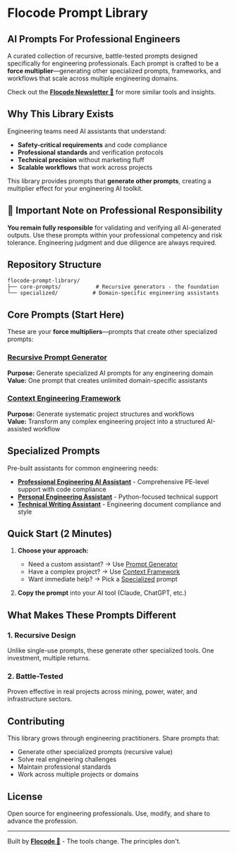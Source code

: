# Flocode Prompt Library

## **AI Prompts For Professional Engineers**

A curated collection of recursive, battle-tested prompts designed specifically for engineering professionals. Each prompt is crafted to be a **force multiplier**—generating other specialized prompts, frameworks, and workflows that scale across multiple engineering domains.

Check out the [**Flocode Newsletter 🌊**](https://flocode.substack.com/) for more similar tools and insights.

## Why This Library Exists

Engineering teams need AI assistants that understand:

- **Safety-critical requirements** and code compliance
- **Professional standards** and verification protocols  
- **Technical precision** without marketing fluff
- **Scalable workflows** that work across projects

This library provides prompts that **generate other prompts**, creating a multiplier effect for your engineering AI toolkit.

## 📢 Important Note on Professional Responsibility

**You remain fully responsible** for validating and verifying all AI-generated outputs. Use these prompts within your professional competency and risk tolerance. Engineering judgment and due diligence are always required.

## Repository Structure

```
flocode-prompt-library/
├── core-prompts/           # Recursive generators - the foundation
└── specialized/           # Domain-specific engineering assistants
```

## Core Prompts (Start Here)

These are your **force multipliers**—prompts that create other specialized prompts:

### [Recursive Prompt Generator](core-prompts/prompt-generator.md)

**Purpose:** Generate specialized AI prompts for any engineering domain  
**Value:** One prompt that creates unlimited domain-specific assistants  

### [Context Engineering Framework](core-prompts/context-engineering-framework.md)  

**Purpose:** Generate systematic project structures and workflows  
**Value:** Transform any complex engineering project into a structured AI-assisted workflow  

## Specialized Prompts

Pre-built assistants for common engineering needs:

- **[Professional Engineering AI Assistant](specialized/engineering-ai-assistant.md)** - Comprehensive PE-level support with code compliance
- **[Personal Engineering Assistant](specialized/personal-engineering-assistant.md)** - Python-focused technical support  
- **[Technical Writing Assistant](specialized/technical-writing-assistant.md)** - Engineering document compliance and style

## Quick Start (2 Minutes)

1. **Choose your approach:**
   - Need a custom assistant? → Use [Prompt Generator](core-prompts/prompt-generator.md)
   - Have a complex project? → Use [Context Framework](core-prompts/context-engineering-framework.md)  
   - Want immediate help? → Pick a [Specialized](specialized/) prompt

2. **Copy the prompt** into your AI tool (Claude, ChatGPT, etc.)

## What Makes These Prompts Different

### 1. **Recursive Design**

Unlike single-use prompts, these generate other specialized tools. One investment, multiple returns.

### 2. **Battle-Tested**

Proven effective in real projects across mining, power, water, and infrastructure sectors.

## Contributing

This library grows through engineering practitioners. Share prompts that:

- Generate other specialized prompts (recursive value)
- Solve real engineering challenges
- Maintain professional standards
- Work across multiple projects or domains

## License

Open source for engineering professionals. Use, modify, and share to advance the profession.

---

Built by **[Flocode 🌊](https://flocode.substack.com/)** - The tools change. The principles don't.